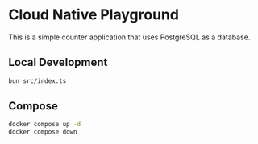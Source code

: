 # Cloud Native Playground

This is a simple counter application that uses PostgreSQL as a database.

## Local Development

```bash
bun src/index.ts
```

## Compose

```bash
docker compose up -d
docker compose down
```
